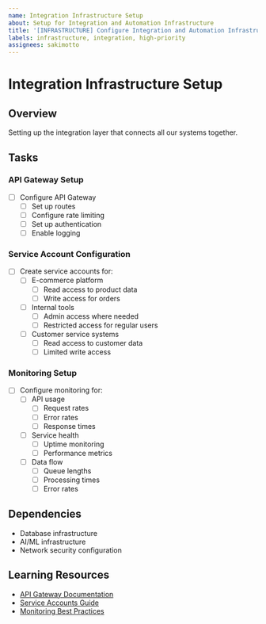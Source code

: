 ```yaml
---
name: Integration Infrastructure Setup
about: Setup for Integration and Automation Infrastructure
title: '[INFRASTRUCTURE] Configure Integration and Automation Infrastructure'
labels: infrastructure, integration, high-priority
assignees: sakimotto
---
```


# Integration Infrastructure Setup

## Overview
Setting up the integration layer that connects all our systems together.

## Tasks
### API Gateway Setup
- [ ] Configure API Gateway
  - [ ] Set up routes
  - [ ] Configure rate limiting
  - [ ] Set up authentication
  - [ ] Enable logging

### Service Account Configuration
- [ ] Create service accounts for:
  - [ ] E-commerce platform
    - [ ] Read access to product data
    - [ ] Write access for orders
  - [ ] Internal tools
    - [ ] Admin access where needed
    - [ ] Restricted access for regular users
  - [ ] Customer service systems
    - [ ] Read access to customer data
    - [ ] Limited write access

### Monitoring Setup
- [ ] Configure monitoring for:
  - [ ] API usage
    - [ ] Request rates
    - [ ] Error rates
    - [ ] Response times
  - [ ] Service health
    - [ ] Uptime monitoring
    - [ ] Performance metrics
  - [ ] Data flow
    - [ ] Queue lengths
    - [ ] Processing times
    - [ ] Error rates

## Dependencies
- Database infrastructure
- AI/ML infrastructure
- Network security configuration

## Learning Resources
- [API Gateway Documentation](https://cloud.google.com/api-gateway/docs)
- [Service Accounts Guide](https://cloud.google.com/iam/docs/service-accounts)
- [Monitoring Best Practices](https://cloud.google.com/monitoring/docs)

